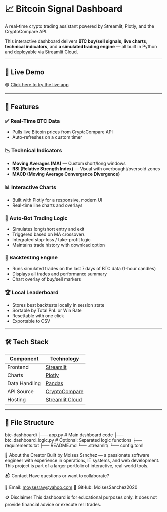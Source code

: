 # 📈 Bitcoin Signal Dashboard

A real-time crypto trading assistant powered by Streamlit, Plotly, and the CryptoCompare API.

This interactive dashboard delivers **BTC buy/sell signals**, **live charts**, **technical indicators**, and **a simulated trading engine** — all built in Python and deployable via Streamlit Cloud.

---

## 🚀 Live Demo

🟢 [Click here to try the live app](https://share.streamlit.io/YOUR_APP_LINK)

---

## 🧠 Features

### ✅ Real-Time BTC Data
- Pulls live Bitcoin prices from CryptoCompare API
- Auto-refreshes on a custom timer

### 📉 Technical Indicators
- **Moving Averages (MA)** — Custom short/long windows
- **RSI (Relative Strength Index)** — Visual with overbought/oversold zones
- **MACD (Moving Average Convergence Divergence)**

### 📊 Interactive Charts
- Built with Plotly for a responsive, modern UI
- Real-time line charts and overlays

### 🤖 Auto-Bot Trading Logic
- Simulates long/short entry and exit
- Triggered based on MA crossovers
- Integrated stop-loss / take-profit logic
- Maintains trade history with download option

### 🔬 Backtesting Engine
- Runs simulated trades on the last 7 days of BTC data (1-hour candles)
- Displays all trades and performance summary
- Chart overlay of buy/sell markers

### 🏆 Local Leaderboard
- Stores best backtests locally in session state
- Sortable by Total PnL or Win Rate
- Resettable with one click
- Exportable to CSV

---

## 🛠️ Tech Stack

| Component       | Technology               |
|----------------|---------------------------|
| Frontend       | [Streamlit](https://streamlit.io) |
| Charts         | [Plotly](https://plotly.com/python/) |
| Data Handling  | [Pandas](https://pandas.pydata.org/) |
| API Source     | [CryptoCompare](https://min-api.cryptocompare.com/) |
| Hosting        | [Streamlit Cloud](https://streamlit.io/cloud) |

---

## 📁 File Structure

btc-dashboard/
├── app.py # Main dashboard code
├── btc_dashboard_logic.py # Optional: Separated logic functions
├── requirements.txt
├── README.md
└── .streamlit/
└── config.toml



👋 About the Creator
Built by Moises Sanchez — a passionate software engineer with experience in operations, IT systems, and web development. This project is part of a larger portfolio of interactive, real-world tools.


📬 Contact
Have questions or want to collaborate?

📧 Email: moysesray@yahoo.com
🔗 GitHub: MoisesSanchez2020


🪙 Disclaimer
This dashboard is for educational purposes only. It does not provide financial advice or execute real trades.

